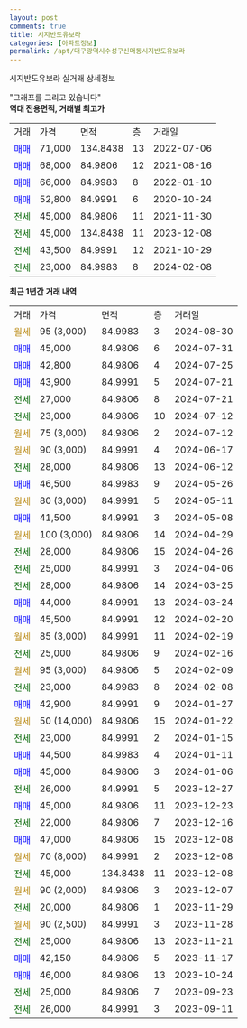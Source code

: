 ```yaml
---
layout: post
comments: true
title: 시지반도유보라
categories: [아파트정보]
permalink: /apt/대구광역시수성구신매동시지반도유보라
---
```


시지반도유보라 실거래 상세정보

<script type="text/javascript">
  google.charts.load('current', {'packages':['line', 'corechart']});
  google.charts.setOnLoadCallback(drawChart);

  function drawChart() {
    var data = new google.visualization.DataTable();
    data.addColumn('date', '거래일');
    data.addColumn('number', "매매");
    data.addColumn('number', "전세");
    data.addColumn('number', "전매");

    data.addRows([[new Date(Date.parse("2024-08-30")), null, null, null], [new Date(Date.parse("2024-07-31")), 45000, null, null], [new Date(Date.parse("2024-07-25")), 42800, null, null], [new Date(Date.parse("2024-07-21")), 43900, null, null], [new Date(Date.parse("2024-07-21")), null, 27000, null], [new Date(Date.parse("2024-07-12")), null, 23000, null], [new Date(Date.parse("2024-07-12")), null, null, null], [new Date(Date.parse("2024-06-17")), null, null, null], [new Date(Date.parse("2024-06-12")), null, 28000, null], [new Date(Date.parse("2024-05-26")), 46500, null, null], [new Date(Date.parse("2024-05-11")), null, null, null], [new Date(Date.parse("2024-05-08")), 41500, null, null], [new Date(Date.parse("2024-04-29")), null, null, null], [new Date(Date.parse("2024-04-26")), null, 28000, null], [new Date(Date.parse("2024-04-06")), null, 25000, null], [new Date(Date.parse("2024-03-25")), null, 28000, null], [new Date(Date.parse("2024-03-24")), 44000, null, null], [new Date(Date.parse("2024-02-20")), 45500, null, null], [new Date(Date.parse("2024-02-19")), null, null, null], [new Date(Date.parse("2024-02-16")), null, 25000, null], [new Date(Date.parse("2024-02-09")), null, null, null], [new Date(Date.parse("2024-02-08")), null, 23000, null], [new Date(Date.parse("2024-01-27")), 42900, null, null], [new Date(Date.parse("2024-01-22")), null, null, null], [new Date(Date.parse("2024-01-15")), null, 23000, null], [new Date(Date.parse("2024-01-11")), 44500, null, null], [new Date(Date.parse("2024-01-06")), 45000, null, null], [new Date(Date.parse("2023-12-27")), null, 26000, null], [new Date(Date.parse("2023-12-23")), 45000, null, null], [new Date(Date.parse("2023-12-16")), null, 22000, null], [new Date(Date.parse("2023-12-08")), 47000, null, null], [new Date(Date.parse("2023-12-08")), null, null, null], [new Date(Date.parse("2023-12-08")), null, 45000, null], [new Date(Date.parse("2023-12-07")), null, null, null], [new Date(Date.parse("2023-11-29")), null, 20000, null], [new Date(Date.parse("2023-11-28")), null, null, null], [new Date(Date.parse("2023-11-21")), null, 25000, null], [new Date(Date.parse("2023-11-17")), 42150, null, null], [new Date(Date.parse("2023-10-24")), 46000, null, null], [new Date(Date.parse("2023-09-23")), null, 25000, null], [new Date(Date.parse("2023-09-11")), null, 26000, null]]);

    var options = {
      hAxis: {
        format: 'yyyy/MM/dd'
      },    
      lineWidth: 0,
      pointsVisible: true,    
      title: '최근 1년간 유형별 실거래가 분포',
      legend: { position: 'bottom' }
    };

    var formatter = new google.visualization.NumberFormat({pattern:'###,###'} );
    formatter.format(data, 1);
    formatter.format(data, 2);
    
    setTimeout(function() {
        var chart = new google.visualization.LineChart(document.getElementById('columnchart_material'));
        chart.draw(data, (options));
        document.getElementById('loading').style.display = 'none';
    }, 200);
  }
</script>


<div id="loading" style="z-index:20; display: block; margin-left: 0px">"그래프를 그리고 있습니다"</div>
<div id="columnchart_material" style="width: 95%; margin-left: 0px; display: block"></div>
<!-- contents start -->
<b>역대 전용면적, 거래별 최고가</b>
<table class="sortable">
    <tr>
      <td>거래</td>
      <td>가격</td>
      <td>면적</td>
      <td>층</td>
      <td>거래일</td>
    </tr>
        <tr>
          <td><a style="color: blue">매매</a></td>
          <td>71,000</td>
          <td>134.8438</td>
          <td>13</td>
          <td>2022-07-06</td>
        </tr>            <tr>
          <td><a style="color: blue">매매</a></td>
          <td>68,000</td>
          <td>84.9806</td>
          <td>12</td>
          <td>2021-08-16</td>
        </tr>            <tr>
          <td><a style="color: blue">매매</a></td>
          <td>66,000</td>
          <td>84.9983</td>
          <td>8</td>
          <td>2022-01-10</td>
        </tr>            <tr>
          <td><a style="color: blue">매매</a></td>
          <td>52,800</td>
          <td>84.9991</td>
          <td>6</td>
          <td>2020-10-24</td>
        </tr>        
        <tr>
              <td><a style="color: darkgreen">전세</a></td>
              <td>45,000</td>
              <td>84.9806</td>
              <td>11</td>
              <td>2021-11-30</td>
            </tr>            <tr>
              <td><a style="color: darkgreen">전세</a></td>
              <td>45,000</td>
              <td>134.8438</td>
              <td>11</td>
              <td>2023-12-08</td>
            </tr>            <tr>
              <td><a style="color: darkgreen">전세</a></td>
              <td>43,500</td>
              <td>84.9991</td>
              <td>12</td>
              <td>2021-10-29</td>
            </tr>            <tr>
              <td><a style="color: darkgreen">전세</a></td>
              <td>23,000</td>
              <td>84.9983</td>
              <td>8</td>
              <td>2024-02-08</td>
            </tr>        
    
</table>

<b>최근 1년간 거래 내역</b>

<table class="sortable">
    <tr>
      <td>거래</td>
      <td>가격</td>
      <td>면적</td>
      <td>층</td>
      <td>거래일</td>
    </tr>
    <tr>
      <td><a style="color: darkgoldenrod">월세</a></td>
      <td>95 (3,000)</td>
      <td>84.9983</td>
      <td>3</td>
      <td>2024-08-30</td>
    </tr>          <tr>
      <td><a style="color: blue">매매</a></td>
      <td>45,000</td>
      <td>84.9806</td>
      <td>6</td>
      <td>2024-07-31</td>
    </tr>          <tr>
      <td><a style="color: blue">매매</a></td>
      <td>42,800</td>
      <td>84.9806</td>
      <td>4</td>
      <td>2024-07-25</td>
    </tr>          <tr>
      <td><a style="color: blue">매매</a></td>
      <td>43,900</td>
      <td>84.9991</td>
      <td>5</td>
      <td>2024-07-21</td>
    </tr>          <tr>
      <td><a style="color: darkgreen">전세</a></td>
      <td>27,000</td>
      <td>84.9806</td>
      <td>8</td>
      <td>2024-07-21</td>
    </tr>          <tr>
      <td><a style="color: darkgreen">전세</a></td>
      <td>23,000</td>
      <td>84.9806</td>
      <td>10</td>
      <td>2024-07-12</td>
    </tr>          <tr>
      <td><a style="color: darkgoldenrod">월세</a></td>
      <td>75 (3,000)</td>
      <td>84.9806</td>
      <td>2</td>
      <td>2024-07-12</td>
    </tr>          <tr>
      <td><a style="color: darkgoldenrod">월세</a></td>
      <td>90 (3,000)</td>
      <td>84.9991</td>
      <td>4</td>
      <td>2024-06-17</td>
    </tr>          <tr>
      <td><a style="color: darkgreen">전세</a></td>
      <td>28,000</td>
      <td>84.9806</td>
      <td>13</td>
      <td>2024-06-12</td>
    </tr>          <tr>
      <td><a style="color: blue">매매</a></td>
      <td>46,500</td>
      <td>84.9983</td>
      <td>9</td>
      <td>2024-05-26</td>
    </tr>          <tr>
      <td><a style="color: darkgoldenrod">월세</a></td>
      <td>80 (3,000)</td>
      <td>84.9991</td>
      <td>5</td>
      <td>2024-05-11</td>
    </tr>          <tr>
      <td><a style="color: blue">매매</a></td>
      <td>41,500</td>
      <td>84.9991</td>
      <td>3</td>
      <td>2024-05-08</td>
    </tr>          <tr>
      <td><a style="color: darkgoldenrod">월세</a></td>
      <td>100 (3,000)</td>
      <td>84.9806</td>
      <td>14</td>
      <td>2024-04-29</td>
    </tr>          <tr>
      <td><a style="color: darkgreen">전세</a></td>
      <td>28,000</td>
      <td>84.9806</td>
      <td>15</td>
      <td>2024-04-26</td>
    </tr>          <tr>
      <td><a style="color: darkgreen">전세</a></td>
      <td>25,000</td>
      <td>84.9991</td>
      <td>3</td>
      <td>2024-04-06</td>
    </tr>          <tr>
      <td><a style="color: darkgreen">전세</a></td>
      <td>28,000</td>
      <td>84.9806</td>
      <td>14</td>
      <td>2024-03-25</td>
    </tr>          <tr>
      <td><a style="color: blue">매매</a></td>
      <td>44,000</td>
      <td>84.9991</td>
      <td>13</td>
      <td>2024-03-24</td>
    </tr>          <tr>
      <td><a style="color: blue">매매</a></td>
      <td>45,500</td>
      <td>84.9991</td>
      <td>12</td>
      <td>2024-02-20</td>
    </tr>          <tr>
      <td><a style="color: darkgoldenrod">월세</a></td>
      <td>85 (3,000)</td>
      <td>84.9991</td>
      <td>11</td>
      <td>2024-02-19</td>
    </tr>          <tr>
      <td><a style="color: darkgreen">전세</a></td>
      <td>25,000</td>
      <td>84.9806</td>
      <td>9</td>
      <td>2024-02-16</td>
    </tr>          <tr>
      <td><a style="color: darkgoldenrod">월세</a></td>
      <td>95 (3,000)</td>
      <td>84.9806</td>
      <td>5</td>
      <td>2024-02-09</td>
    </tr>          <tr>
      <td><a style="color: darkgreen">전세</a></td>
      <td>23,000</td>
      <td>84.9983</td>
      <td>8</td>
      <td>2024-02-08</td>
    </tr>          <tr>
      <td><a style="color: blue">매매</a></td>
      <td>42,900</td>
      <td>84.9991</td>
      <td>9</td>
      <td>2024-01-27</td>
    </tr>          <tr>
      <td><a style="color: darkgoldenrod">월세</a></td>
      <td>50 (14,000)</td>
      <td>84.9806</td>
      <td>15</td>
      <td>2024-01-22</td>
    </tr>          <tr>
      <td><a style="color: darkgreen">전세</a></td>
      <td>23,000</td>
      <td>84.9991</td>
      <td>2</td>
      <td>2024-01-15</td>
    </tr>          <tr>
      <td><a style="color: blue">매매</a></td>
      <td>44,500</td>
      <td>84.9983</td>
      <td>4</td>
      <td>2024-01-11</td>
    </tr>          <tr>
      <td><a style="color: blue">매매</a></td>
      <td>45,000</td>
      <td>84.9806</td>
      <td>3</td>
      <td>2024-01-06</td>
    </tr>          <tr>
      <td><a style="color: darkgreen">전세</a></td>
      <td>26,000</td>
      <td>84.9991</td>
      <td>5</td>
      <td>2023-12-27</td>
    </tr>          <tr>
      <td><a style="color: blue">매매</a></td>
      <td>45,000</td>
      <td>84.9806</td>
      <td>11</td>
      <td>2023-12-23</td>
    </tr>          <tr>
      <td><a style="color: darkgreen">전세</a></td>
      <td>22,000</td>
      <td>84.9806</td>
      <td>7</td>
      <td>2023-12-16</td>
    </tr>          <tr>
      <td><a style="color: blue">매매</a></td>
      <td>47,000</td>
      <td>84.9806</td>
      <td>15</td>
      <td>2023-12-08</td>
    </tr>          <tr>
      <td><a style="color: darkgoldenrod">월세</a></td>
      <td>70 (8,000)</td>
      <td>84.9991</td>
      <td>2</td>
      <td>2023-12-08</td>
    </tr>          <tr>
      <td><a style="color: darkgreen">전세</a></td>
      <td>45,000</td>
      <td>134.8438</td>
      <td>11</td>
      <td>2023-12-08</td>
    </tr>          <tr>
      <td><a style="color: darkgoldenrod">월세</a></td>
      <td>90 (2,000)</td>
      <td>84.9806</td>
      <td>3</td>
      <td>2023-12-07</td>
    </tr>          <tr>
      <td><a style="color: darkgreen">전세</a></td>
      <td>20,000</td>
      <td>84.9806</td>
      <td>1</td>
      <td>2023-11-29</td>
    </tr>          <tr>
      <td><a style="color: darkgoldenrod">월세</a></td>
      <td>90 (2,500)</td>
      <td>84.9991</td>
      <td>3</td>
      <td>2023-11-28</td>
    </tr>          <tr>
      <td><a style="color: darkgreen">전세</a></td>
      <td>25,000</td>
      <td>84.9806</td>
      <td>13</td>
      <td>2023-11-21</td>
    </tr>          <tr>
      <td><a style="color: blue">매매</a></td>
      <td>42,150</td>
      <td>84.9806</td>
      <td>5</td>
      <td>2023-11-17</td>
    </tr>          <tr>
      <td><a style="color: blue">매매</a></td>
      <td>46,000</td>
      <td>84.9806</td>
      <td>13</td>
      <td>2023-10-24</td>
    </tr>          <tr>
      <td><a style="color: darkgreen">전세</a></td>
      <td>25,000</td>
      <td>84.9806</td>
      <td>7</td>
      <td>2023-09-23</td>
    </tr>          <tr>
      <td><a style="color: darkgreen">전세</a></td>
      <td>26,000</td>
      <td>84.9991</td>
      <td>3</td>
      <td>2023-09-11</td>
    </tr>      </table>
<!-- contents end -->    

